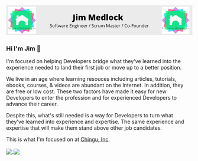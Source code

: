 ![Jim Medlock Banner](https://github.com/jdmedlock/jdmedlock/blob/master/assets/Jdmedlock_Banner.png)

### Hi I'm Jim 👋

I'm focused on helping Developers bridge what they've learned into the 
experience needed to land their first job or move up to a better position.

We live in an age where learning resouces including articles, tutorials, 
ebooks, courses, & videos are abundant on the Internet. In addition,
they are free or low cost. These two factors have made it easy for new 
Developers to enter the profession and for experienced Developers to 
advance their career.

Despite this, what's still needed is a way for Developers to turn what they've 
learned into experience and expertise. The same experience and expertise
that will make them stand above other job candidates.

This is what I'm focused on at [Chingu, Inc](https://chingu.io).

<a href="https://github.com/anuraghazra/github-readme-stats">
  <img align="center" src="https://github-readme-stats.vercel.app/api/pin/?username=anuraghazra&repo=github-readme-stats&count_private=true" />
</a>
<a href="https://github.com/anuraghazra/convoychat">
  <img align="center" src="https://github-readme-stats.vercel.app/api/pin/?username=anuraghazra&repo=convoychat" />
</a>
